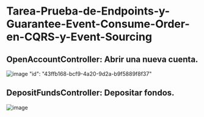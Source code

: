 # Tarea-Prueba-de-Endpoints-y-Guarantee-Event-Consume-Order-en-CQRS-y-Event-Sourcing

## OpenAccountController: Abrir una nueva cuenta.
![image](https://github.com/user-attachments/assets/5a169382-909e-42ce-b965-296876bea551)
"id": "43ffb168-bcf9-4a20-9d2a-b9f5889f8f37"
## DepositFundsController: Depositar fondos.
![image](https://github.com/user-attachments/assets/78d71bdc-1bbc-44b3-8e99-78d888e0917f)
